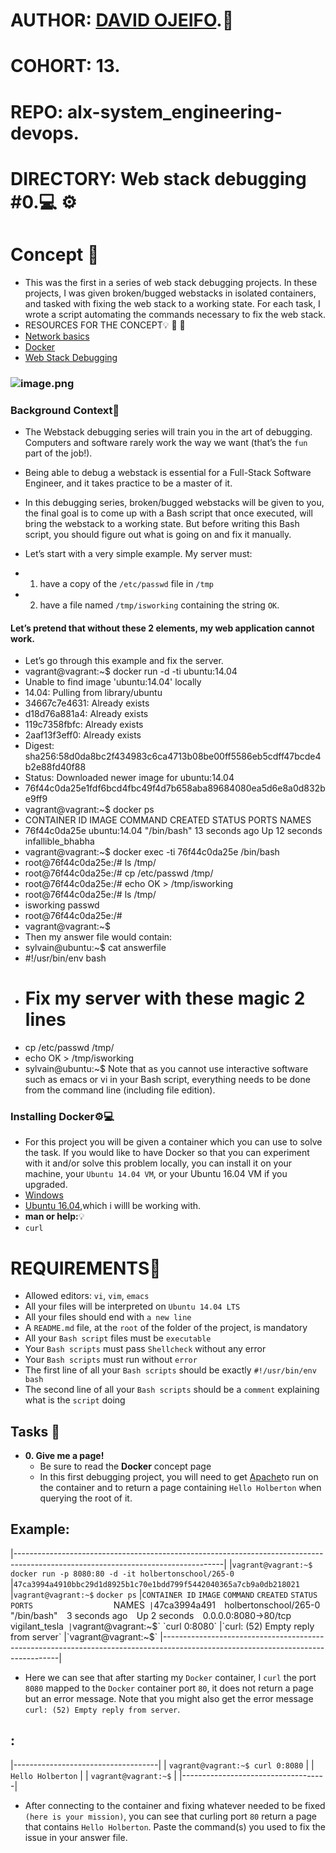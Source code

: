 # AUTHOR:         [DAVID OJEIFO](https://github.com/Kingvadee).:briefcase:
# COHORT:         13.
# REPO:		  alx-system_engineering-devops.
# DIRECTORY:	  Web stack debugging #0.:computer: :gear:

# Concept :page_with_curl:
 * This was the first in a series of web stack debugging projects. In these
projects, I was given broken/bugged webstacks in isolated containers,
and tasked with fixing the web stack to a working state. For each
task, I wrote a script automating the commands necessary to fix the
web stack.
 * RESOURCES FOR THE CONCEPT:bulb: :book: :link:
 * [Network basics](https://intranet.alxswe.com/concepts/33)
 * [Docker](https://intranet.alxswe.com/concepts/65)
 * [Web Stack Debugging](https://intranet.alxswe.com/concepts/68)
### ![image.png](https://s3.amazonaws.com/intranet-projects-files/holbertonschool-sysadmin_devops/265/uWLzjc8.jpg)

### Background Context:book:
 * The Webstack debugging series will train you in the art of debugging.
   Computers and software rarely work the way we want (that’s the `fun`
   part of the job!).
 * Being able to debug a webstack is essential for a Full-Stack Software
   Engineer, and it takes practice to be a master of it.
 * In this debugging series, broken/bugged webstacks will be given to you,
   the final goal is to come up with a Bash script that once executed, will
   bring the webstack to a working state. But before writing this Bash
   script, you should figure out what is going on and fix it manually.

 * Let’s start with a very simple example. My server must:
 * 1.	have a copy of the `/etc/passwd` file in `/tmp`
 * 2.	have a file named `/tmp/isworking` containing the string `OK`.
#### Let’s pretend that without these 2 elements, my web application cannot work.
 * Let’s go through this example and fix the server.
 * 	vagrant@vagrant:~$ docker run -d -ti ubuntu:14.04
 * 	Unable to find image 'ubuntu:14.04' locally
 * 	14.04: Pulling from library/ubuntu
 * 	34667c7e4631: Already exists
 * 	d18d76a881a4: Already exists
 * 	119c7358fbfc: Already exists
 * 	2aaf13f3eff0: Already exists
 * 	Digest: sha256:58d0da8bc2f434983c6ca4713b08be00ff5586eb5cdff47bcde4b2e88fd40f88
 * 	Status: Downloaded newer image for ubuntu:14.04
 *	76f44c0da25e1fdf6bcd4fbc49f4d7b658aba89684080ea5d6e8a0d832be9ff9
 * 	vagrant@vagrant:~$ docker ps
 * 	CONTAINER ID        IMAGE               COMMAND             CREATED             STATUS              PORTS               NAMES
 * 	76f44c0da25e        ubuntu:14.04        "/bin/bash"         13 seconds ago      Up 12 seconds                           infallible_bhabha
 * 	vagrant@vagrant:~$ docker exec -ti 76f44c0da25e /bin/bash
 * 	root@76f44c0da25e:/# ls /tmp/
 * 	root@76f44c0da25e:/# cp /etc/passwd /tmp/
 * 	root@76f44c0da25e:/# echo OK > /tmp/isworking
 * 	root@76f44c0da25e:/# ls /tmp/
 * 	isworking  passwd
 * 	root@76f44c0da25e:/#
 * 	vagrant@vagrant:~$
 *  Then my answer file would contain:
 * 	sylvain@ubuntu:~$ cat answerfile
 * 	#!/usr/bin/env bash
 * 	# Fix my server with these magic 2 lines
 * 	cp /etc/passwd /tmp/
 * 	echo OK > /tmp/isworking
 * 	sylvain@ubuntu:~$
Note that as you cannot use interactive software such as emacs or vi in your Bash script, everything needs to be done from the command line (including file edition).

### Installing Docker:gear::computer:
 * For this project you will be given a container which you can use to solve the task.
   If you would like to have Docker so that you can experiment with it and/or solve
   this problem locally, you can install it on your machine, your `Ubuntu 14.04 VM`, or
   your Ubuntu 16.04 VM if you upgraded.
 * [Windows](https://intranet.alxswe.com/rltoken/9nVKpuQIDJhZoLP4mZmbRA)
 * [Ubuntu 16.04](https://intranet.alxswe.com/rltoken/wTjFrD8iy96EZW9MFYwa9Q),which i willl be working with.
 * **man or help:**:bulb:
 * `curl`
# REQUIREMENTS:page_with_curl:
 * Allowed editors: `vi`, `vim`, `emacs`
 * All your files will be interpreted on `Ubuntu 14.04 LTS`
 * All your files should end with `a new line`
 * A `README.md` file, at the `root` of the folder of the project, is mandatory
 * All your `Bash script` files must be `executable`
 * Your `Bash scripts` must pass `Shellcheck` without any error
 * Your `Bash scripts` must run without `error`
 * The first line of all your `Bash scripts` should be exactly `#!/usr/bin/env bash`
 * The second line of all your `Bash scripts` should be a `comment` explaining what is the `script` doing

## Tasks :page_with_curl:

* **0. Give me a page!**
  * Be sure to read the **Docker** concept page
  * In this first debugging project, you will need to get [Apache](https://intranet.alxswe.com/rltoken/HVGgLL51qmuulmw802M-Jg)to run on the container
    and to return a page containing `Hello Holberton` when querying the root of it.
## 	Example:
|----------------------------------------------------------------------------------------------------------------------------------|
|`vagrant@vagrant:~$` `docker run -p 8080:80 -d -it holbertonschool/265-0`
|`47ca3994a4910bbc29d1d8925b1c70e1bdd799f5442040365a7cb9a0db218021`
|`vagrant@vagrant:~$` `docker ps`
|`CONTAINER ID`  `IMAGE`                  `COMMAND`      `CREATED`        `STATUS`        `PORTS                  `NAMES`
|`47ca3994a491`  `holbertonschool/265-0`  `"/bin/bash"`  `3 seconds ago`  `Up 2 seconds`  `0.0.0.0:8080->80/tcp`  `vigilant_tesla`
|`vagrant@vagrant:~$` `curl 0:8080`
|`curl: (52) Empty reply from server`
|`vagrant@vagrant:~$`
|----------------------------------------------------------------------------------------------------------------------------------|
 * Here we can see that after starting my `Docker` container, I `curl` the port `8080` mapped to the `Docker` container port `80`, it does not return a page but an error message. Note that you might also get the error message `curl: (52) Empty reply from server`.

## :
|------------------------------------|
| `vagrant@vagrant:~$ curl 0:8080`   |
| `Hello Holberton`		     |
| `vagrant@vagrant:~$`		     |
|------------------------------------|
 * After connecting to the container and fixing whatever needed to be fixed `(here is your mission)`, you can see that curling port `80` return a page that contains `Hello Holberton`. Paste the command(s) you used to fix the issue in your answer file.
